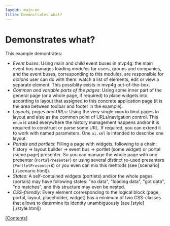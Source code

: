 ```yaml
---
layout: main-en
title: Demonstrates what?
---
```


# Demonstrates what?

This example demontrates:

- *Event buses*: Using main and child event buses in mvp4g: the main event bus manages loading _modules_ for users, groups and companies, and the event buses, corresponding to this modules, are responsible for _actions_ user can do with them: watch a list of elements, edit or view a separate element. This possiblity exists in mvp4g out-of-the-box.
- *Common and variable parts of the pages*: Using some inner part of the general page (or a whole page, if required) to place widgets into, according to layout that assigned to this concrete application page (it is the area between toolbar and footer in the example).
- *Layouts, pages and URLs*: Using the very single `enum` to bind pages to layout and also as the common point of URLs/navigation control. This `enum` is used everywhere the history management happens and/or it is required to construct or parse some URL. If required, you can extend it to work with named parameters. One `ui.xml` is intended to describe one layout.
- *Portals and portlets*: Filling a page with widgets, following to a chain: history -> layout builder -> event bus -> portlet (some widget) or portal (some page) presenter. So you can manage the whole page with one presenter (`PortalPresenter`) or using several distinct re-used presenters (`PortletPresenter`s) or you even can mix this mehtods (see [scenario][./scenario.html]).
- *States*: A self-contained widgets (portlets) and/or the whole pages (portals) may have following states: "no data", "loading data", "got data", "no matches", and this structure may even be nested.
- *CSS-friendly*: Every element corresponding to the logical block (page, portal, layout, placeholder, widget) has a minimum of two CSS-classes that allows to determine its identity unambiguously (see [style][./style.html])

[[Contents]](./index.html)

